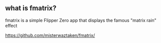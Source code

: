 ## what is fmatrix?
fmatrix is a simple Flipper Zero app that displays the famous "matrix rain" effect

https://github.com/misterwaztaken/fmatrix/